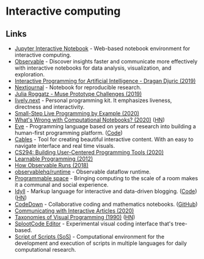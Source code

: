 # Interactive computing

## Links

- [Jupyter Interactive Notebook](https://github.com/jupyter/notebook) - Web-based notebook environment for interactive computing.
- [Observable](https://beta.observablehq.com/) - Discover insights faster and communicate more effectively with interactive notebooks for data analysis, visualization, and exploration.
- [Interactive Programming for Artificial Intelligence - Dragan Djuric (2019)](https://www.youtube.com/watch?v=m0rSJ9xdsdk)
- [Nextjournal](https://nextjournal.com/) - Notebook for reproducible research.
- [Julia Roggatz - Muse Prototype Challenges (2019)](https://www.youtube.com/watch?v=A_fe2c6IUUo)
- [lively.next](https://lively-next.org/) - Personal programming kit. It emphasizes liveness, directness and interactivity.
- [Small-Step Live Programming by Example (2020)](https://cseweb.ucsd.edu/~hpeleg/snippy-uist2020.pdf)
- [What's Wrong with Computational Notebooks? (2020)](https://www.microsoft.com/en-us/research/uploads/prod/2020/03/chi20c-sub8173-cam-i16.pdf) ([HN](https://news.ycombinator.com/item?id=24364315))
- [Eve](http://witheve.com/) - Programming language based on years of research into building a human-first programming platform. ([Code](https://github.com/witheve/Eve))
- [Cables](https://cables.gl/) - Tool for creating beautiful interactive content. With an easy to navigate interface and real time visuals.
- [CS294: Building User-Centered Programming Tools (2020)](http://schasins.com/cs294-usable-programming-2020/)
- [Learnable Programming (2012)](http://worrydream.com/#!/LearnableProgramming)
- [How Observable Runs (2018)](https://observablehq.com/@observablehq/how-observable-runs)
- [observablehq/runtime](https://github.com/observablehq/runtime) - Observable dataflow runtime.
- [Programmable space](https://github.com/jhaip/programmable-space) - Bringing computing to the scale of a room makes it a communal and social experience.
- [Idyll](https://idyll-lang.org/) - Markup language for interactive and data-driven blogging. ([Code](https://github.com/idyll-lang/idyll)) ([HN](https://news.ycombinator.com/item?id=25611425))
- [CodeDown](https://codedown.io/) - Collaborative coding and mathematics notebooks. ([GitHub](https://github.com/codedownio))
- [Communicating with Interactive Articles (2020)](https://distill.pub/2020/communicating-with-interactive-articles/)
- [Taxonomies of Visual Programming (1990)](https://www.cs.cmu.edu/~bam/papers/VLtax2-jvlc-1990.pdf) ([HN](https://news.ycombinator.com/item?id=26057530))
- [SplootCode Editor](https://github.com/katharosada/splootcode) - Experimental visual coding interface that's tree-based.
- [Script of Scripts (SoS)](https://vatlab.github.io/sos-docs/) - Computational environment for the development and execution of scripts in multiple languages for daily computational research.
